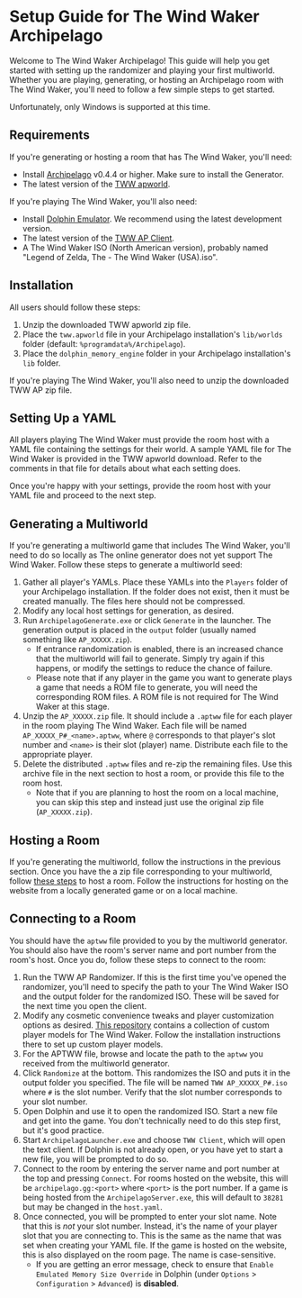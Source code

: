 # Setup Guide for The Wind Waker Archipelago

Welcome to The Wind Waker Archipelago! This guide will help you get started with setting up the randomizer and playing
your first multiworld. Whether you are playing, generating, or hosting an Archipelago room with The Wind Waker, you'll
need to follow a few simple steps to get started.

Unfortunately, only Windows is supported at this time.

## Requirements

If you're generating or hosting a room that has The Wind Waker, you'll need:
* Install [Archipelago](https://github.com/ArchipelagoMW/Archipelago/releases) v0.4.4 or higher. Make sure to install
the Generator.
* The latest version of the [TWW apworld](https://github.com/tanjo3/tww_apworld/releases/latest).

If you're playing The Wind Waker, you'll also need:
* Install [Dolphin Emulator](https://dolphin-emu.org/download/). We recommend using the latest development version.
* The latest version of the [TWW AP Client](https://github.com/tanjo3/wwrando/releases/latest).
* A The Wind Waker ISO (North American version), probably named "Legend of Zelda, The - The Wind Waker (USA).iso".

## Installation
All users should follow these steps:
1. Unzip the downloaded TWW apworld zip file.
2. Place the `tww.apworld` file in your Archipelago installation's `lib/worlds` folder (default:
`%programdata%/Archipelago`).
3. Place the `dolphin_memory_engine` folder in your Archipelago installation's `lib` folder.

If you're playing The Wind Waker, you'll also need to unzip the downloaded TWW AP zip file.

## Setting Up a YAML
All players playing The Wind Waker must provide the room host with a YAML file containing the settings for their world.
A sample YAML file for The Wind Waker is provided in the TWW apworld download. Refer to the comments in that file for
details about what each setting does.

Once you're happy with your settings, provide the room host with your YAML file and proceed to the next step.

## Generating a Multiworld
If you're generating a multiworld game that includes The Wind Waker, you'll need to do so locally as The online
generator does not yet support The Wind Waker. Follow these steps to generate a multiworld seed:
1. Gather all player's YAMLs. Place these YAMLs into the `Players` folder of your Archipelago installation. If the
folder does not exist, then it must be created manually. The files here should not be compressed.
2. Modify any local host settings for generation, as desired.
3. Run `ArchipelagoGenerate.exe` or click `Generate` in the launcher. The generation output is placed in the `output`
folder (usually named something like `AP_XXXXX.zip`).
    * If entrance randomization is enabled, there is an increased chance that the multiworld will fail to generate.
    Simply try again if this happens, or modify the settings to reduce the chance of failure.
    * Please note that if any player in the game you want to generate plays a game that needs a ROM file to generate,
    you will need the corresponding ROM files. A ROM file is not required for The Wind Waker at this stage.
4. Unzip the `AP_XXXXX.zip` file. It should include a `.aptww` file for each player in the room playing The Wind Waker.
Each file will be named `AP_XXXXX_P#_<name>.aptww`, where `@` corresponds to that player's slot number and `<name>` is
their slot (player) name. Distribute each file to the appropriate player.
5. Delete the distributed `.aptww` files and re-zip the remaining files. Use this archive file in the next section to
host a room, or provide this file to the room host.
    * Note that if you are planning to host the room on a local machine, you can skip this step and instead just use the
    original zip file (`AP_XXXXX.zip`).

## Hosting a Room
If you're generating the multiworld, follow the instructions in the previous section. Once you have the a zip file
corresponding to your multiworld, follow
[these steps](https://archipelago.gg/tutorial/Archipelago/setup/en#hosting-an-archipelago-server) to host a room.
Follow the instructions for hosting on the website from a locally generated game or on a local machine.

## Connecting to a Room
You should have the `aptww` file provided to you by the multiworld generator. You should also have the room's
server name and port number from the room's host. Once you do, follow these steps to connect to the room:
1. Run the TWW AP Randomizer. If this is the first time you've opened the randomizer, you'll need to specify the path to
your The Wind Waker ISO and the output folder for the randomized ISO. These will be saved for the next time you open the
client.
2. Modify any cosmetic convenience tweaks and player customization options as desired.
[This repository](https://github.com/Sage-of-Mirrors/Custom-Wind-Waker-Player-Models) contains a collection of custom
player models for The Wind Waker. Follow the installation instructions there to set up custom player models.
3. For the APTWW file, browse and locate the path to the `aptww` you received from the multiworld generator.
4. Click `Randomize` at the bottom. This randomizes the ISO and puts it in the output folder you specified. The file
will be named `TWW AP_XXXXX_P#.iso` where `#` is the slot number. Verify that the slot number corresponds to your
slot number.
5. Open Dolphin and use it to open the randomized ISO. Start a new file and get into the game. You don't technically
need to do this step first, but it's good practice.
6. Start `ArchipelagoLauncher.exe` and choose `TWW Client`, which will open the text client. If Dolphin is not already
open, or you have yet to start a new file, you will be prompted to do so.
7. Connect to the room by entering the server name and port number at the top and pressing `Connect`. For rooms hosted
on the website, this will be `archipelago.gg:<port>` where `<port>` is the port number. If a game is being hosted from
the `ArchipelagoServer.exe`, this will default to `38281` but may be changed in the `host.yaml`.
8. Once connected, you will be prompted to enter your slot name. Note that this is *not* your slot number. Instead, it's
the name of your player slot that you are connecting to. This is the same as the name that was set when creating your
YAML file. If the game is hosted on the website, this is also displayed on the room page. The name is case-sensitive.
    * If you are getting an error message, check to ensure that `Enable Emulated Memory Size Override` in Dolphin (under
    `Options` > `Configuration` > `Advanced`) is **disabled**.
